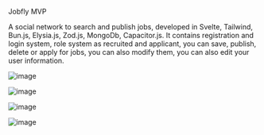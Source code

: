 Jobfly MVP

A social network to search and publish jobs, developed in Svelte, Tailwind, Bun.js, Elysia.js, Zod.js, MongoDb, Capacitor.js.
It contains registration and login system, role system as recruited and applicant, you can save, publish, delete or apply for jobs, you can also modify them, you can also edit your user information.


![image](https://github.com/user-attachments/assets/92a09724-53eb-4822-a9a3-d9110690962c)

![image](https://github.com/user-attachments/assets/d1891aa8-54d4-4f36-9757-1d042365ffb2)

![image](https://github.com/user-attachments/assets/3b02b498-261d-4efe-8c35-d9c86f3c4479)

![image](https://github.com/user-attachments/assets/ac5b71d5-735c-4c60-94e5-700742dbc13a)
